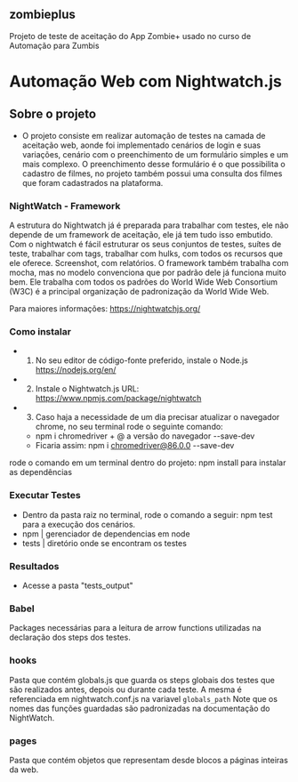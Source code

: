## zombieplus
Projeto de teste de aceitação do App Zombie+ usado no curso de Automação para Zumbis

# Automação Web com Nightwatch.js #

## Sobre o projeto

 - O projeto consiste em realizar automação de testes na camada de aceitação web, aonde foi implementado cenários de login e suas variações, cenário com o preenchimento de um formulário simples e um mais complexo. O preenchimento desse formulário é o que possibilita o cadastro de filmes, no projeto também  possui uma consulta dos filmes que foram cadastrados na plataforma.

 ### NightWatch - Framework

A estrutura do Nightwatch já é preparada para trabalhar com testes, ele não depende de um framework de aceitação, ele já tem tudo isso embutido. Com o nightwatch é fácil estruturar os seus conjuntos de testes, suítes de teste, trabalhar com tags, trabalhar com hulks, com todos os recursos que ele oferece. Screenshot, com relatórios.
O framework também trabalha com mocha, mas no modelo convenciona que por padrão dele já funciona muito bem.
Ele trabalha com todos os padrões do World Wide Web Consortium (W3C) é a principal organização de padronização da World Wide Web.

Para maiores informações: https://nightwatchjs.org/
 
### Como instalar
- 1) No seu editor de código-fonte preferido, instale o Node.js
https://nodejs.org/en/ 

- 2) Instale o Nightwatch.js
 URL: https://www.npmjs.com/package/nightwatch

- 3) Caso haja a necessidade de um dia precisar atualizar o navegador chrome, no seu terminal rode o seguinte comando: 
   - npm i chromedriver + @ a versão do navegador --save-dev 
   - Ficaria assim: npm i chromedriver@86.0.0 --save-dev
 
rode o comando em um terminal dentro do projeto: npm install para instalar as dependências
 
### Executar Testes

- Dentro da pasta raiz no terminal, rode o comando a seguir: npm test para a execução dos cenários.
- npm | gerenciador de dependencias em node
- tests | diretório onde se encontram os testes
 
### Resultados

- Acesse a pasta "tests_output"
 
### Babel

Packages necessárias para a leitura de arrow functions utilizadas na declaração dos steps dos testes.

### hooks

Pasta que contém globals.js que guarda os steps globais dos testes que são realizados antes, depois ou durante cada teste.
A mesma é referenciada em nightwatch.conf.js na variavel `globals_path`
Note que os nomes das funções guardadas são padronizadas na documentação do NightWatch.

### pages

Pasta que contém objetos que representam desde blocos a páginas inteiras da web.

